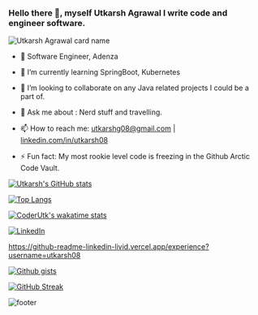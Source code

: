 ### Hello there 👋, myself Utkarsh Agrawal I write code and engineer software.

<!--
**CoderUtk/CoderUtk** is a ✨ _special_ ✨ repository because its `README.md` (this file) appears on your GitHub profile.


Here are some ideas to get you started:
- 👯 I’m looking to collaborate on ...
- 😄 Pronouns: ...
-->
![Utkarsh Agrawal card name](https://cardivo.vercel.app/api?name=Utkarsh%20%20Agrawal&description=Summary&github=CoderUtk&linkedin=linkedin.com/in/utkarsh08/&image=https://avatars.githubusercontent.com/u/22571171?&backgroundColor=%23ecf0f1)

- 🌱 Software Engineer, Adenza
- 🌱 I’m currently learning SpringBoot, Kubernetes
- 👯 I’m looking to collaborate on any Java related projects I could be a part of.
- 💬 Ask me about : Nerd stuff and travelling.
- 📫 How to reach me: utkarshg08@gmail.com | <a href="https://www.linkedin.com/in/utkarsh08/">linkedin.com/in/utkarsh08</a>

- ⚡ Fun fact: My most rookie level code is freezing in the Github Arctic Code Vault.


[![Utkarsh's GitHub stats](https://github-readme-stats.vercel.app/api?username=CoderUtk&show_icons=true&theme=transparent)](https://github.com/CoderUtk/github-readme-stats)

[![Top Langs](https://github-readme-stats.vercel.app/api/top-langs/?username=CoderUtk)](https://github.com/CoderUtk/github-readme-stats)

[![CoderUtk's wakatime stats](https://github-readme-stats.vercel.app/api/wakatime?username=CoderUtk)](https://github.com/CoderUtk/github-readme-stats)

[![LinkedIn](https://github-readme-stats.vercel.app/api/experience?username=utkarsh08)](https://github.com/CoderUtk/github-readme-stats)

https://github-readme-linkedin-livid.vercel.app/experience?username=utkarsh08

[![Github gists](https://gist-count.vercel.app/api?username=CoderUtk)](https://gist.github.com/CoderUtk)

[![GitHub Streak](https://streak-stats.demolab.com/?user=CoderUtk)](https://git.io/streak-stats)



![footer](https://capsule-render.vercel.app/api?type=wave&color=auto&height=100&section=footer&text=Now%20Use%20me!&fontSize=40)


